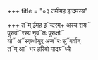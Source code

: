 +++
title = "०३ तमीमह इन्द्रमस्य"

+++
त᳓म् ईमह इ᳓न्दरम्+ अस्य रायः᳓  
पुरुवी᳓रस्य नृव᳓तः पुरुक्षोः᳓  
यो᳓ अ᳓स्कृधोयुर् अज᳓रः सु᳓वर्वान्  
त᳓म् आ᳓ भर हरिवो मादय᳓ध्यै